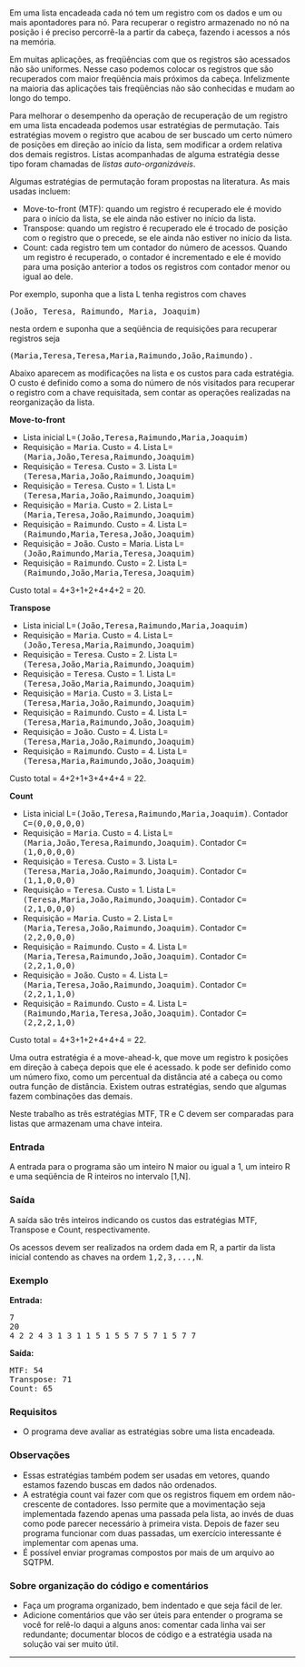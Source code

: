 <h1 style="text-align: center"></h1>

<p>
Em uma lista encadeada cada nó tem um registro com os dados e um ou
mais apontadores para nó.  Para recuperar o registro armazenado no nó
na posição i é preciso percorrê-la a partir da cabeça, fazendo i
acessos a nós na memória.

</p><p>
Em muitas aplicações, as freqüências com que os registros são
acessados não são uniformes.  Nesse caso podemos colocar os registros que
são recuperados com maior freqüência mais próximos da cabeça.
Infelizmente na maioria das aplicações tais freqüências não são
conhecidas e mudam ao longo do tempo.

</p><p>
Para melhorar o desempenho da operação de recuperação de um registro
em uma lista encadeada podemos usar estratégias de permutação.  Tais
estratégias movem o registro que acabou de ser buscado um certo número
de posições em direção ao início da lista, sem modificar a ordem
relativa dos demais registros.  Listas acompanhadas de alguma
estratégia desse tipo foram chamadas de <i>listas
auto-organizáveis</i>.

</p><p>
Algumas estratégias de permutação foram propostas na literatura.  As
mais usadas incluem:

</p><ul>
  <li> Move-to-front (MTF): quando um registro é recuperado ele é
    movido para o início da lista, se ele ainda não estiver no início
    da lista.
 	
  </li><li>Transpose: quando um registro é recuperado ele é trocado
    de posição com o registro que o precede, se ele ainda não estiver no
    início da lista.
 	
  </li><li>Count: cada registro tem um contador do número de acessos.
    Quando um registro é recuperado, o contador é incrementado e ele é
    movido para uma posição anterior a todos os registros com contador
    menor ou igual ao dele.
</li></ul>


<p>
Por exemplo, suponha que a lista L tenha registros com chaves

</p><pre>(João, Teresa, Raimundo, Maria, Joaquim)</pre>

nesta ordem e suponha que a seqüência de requisições para recuperar
registros seja

<pre>(Maria,Teresa,Teresa,Maria,Raimundo,João,Raimundo).</pre>

<p>
Abaixo aparecem as modificações na lista e os custos para cada
estratégia.  O custo é definido como a soma do número de nós visitados
para recuperar o registro com a chave requisitada, sem contar as
operações realizadas na reorganização da lista.


</p><p> <b>Move-to-front</b>
  </p><ul> 
    <li> Lista inicial L=<tt>(João,Teresa,Raimundo,Maria,Joaquim)</tt>
    </li><li> Requisição = <tt>Maria</tt>.    Custo = 4. Lista L=<tt>(Maria,João,Teresa,Raimundo,Joaquim)</tt>
    </li><li> Requisição = <tt>Teresa</tt>.   Custo = 3. Lista L=<tt>(Teresa,Maria,João,Raimundo,Joaquim)</tt>
    </li><li> Requisição = <tt>Teresa</tt>.   Custo = 1. Lista L=<tt>(Teresa,Maria,João,Raimundo,Joaquim)</tt>
    </li><li> Requisição = <tt>Maria</tt>.    Custo = 2. Lista L=<tt>(Maria,Teresa,João,Raimundo,Joaquim)</tt>
    </li><li> Requisição = <tt>Raimundo</tt>. Custo = 4. Lista L=<tt>(Raimundo,Maria,Teresa,João,Joaquim)</tt>
    </li><li> Requisição = <tt>João</tt>.     Custo = Maria. Lista L=<tt>(João,Raimundo,Maria,Teresa,Joaquim)</tt>
    </li><li> Requisição = <tt>Raimundo</tt>. Custo = 2. Lista L=<tt>(Raimundo,João,Maria,Teresa,Joaquim)</tt>
  </li></ul>
  Custo total = 4+3+1+2+4+4+2 = 20.
  
  
<p> <b>Transpose</b>
  </p><ul>
    <li> Lista inicial L=<tt>(João,Teresa,Raimundo,Maria,Joaquim)</tt>
    </li><li> Requisição = <tt>Maria</tt>.     Custo = 4. Lista L=<tt>(João,Teresa,Maria,Raimundo,Joaquim)</tt>
    </li><li> Requisição = <tt>Teresa</tt>.    Custo = 2. Lista L=<tt>(Teresa,João,Maria,Raimundo,Joaquim)</tt>
    </li><li> Requisição = <tt>Teresa</tt>.    Custo = 1. Lista L=<tt>(Teresa,João,Maria,Raimundo,Joaquim)</tt>
    </li><li> Requisição = <tt>Maria</tt>.     Custo = 3. Lista L=<tt>(Teresa,Maria,João,Raimundo,Joaquim)</tt>
    </li><li> Requisição = <tt>Raimundo</tt>.  Custo = 4. Lista L=<tt>(Teresa,Maria,Raimundo,João,Joaquim)</tt>
    </li><li> Requisição = <tt>João</tt>.      Custo = 4. Lista L=<tt>(Teresa,Maria,João,Raimundo,Joaquim)</tt>
    </li><li> Requisição = <tt>Raimundo</tt>.  Custo = 4. Lista L=<tt>(Teresa,Maria,Raimundo,João,Joaquim)</tt>
  </li></ul>
  Custo total = 4+2+1+3+4+4+4 = 22.
  
  
<p> <b>Count</b>
  </p><ul>
    <li> Lista inicial L=<tt>(João,Teresa,Raimundo,Maria,Joaquim)</tt>. Contador <tt>C=(0,0,0,0,0)</tt>
    </li><li> Requisição = <tt>Maria</tt>.    Custo = 4. Lista L=<tt>(Maria,João,Teresa,Raimundo,Joaquim)</tt>. Contador <tt>C=(1,0,0,0,0)</tt>
    </li><li> Requisição = <tt>Teresa</tt>.   Custo = 3. Lista L=<tt>(Teresa,Maria,João,Raimundo,Joaquim)</tt>. Contador <tt>C=(1,1,0,0,0)</tt>
    </li><li> Requisição = <tt>Teresa</tt>.   Custo = 1. Lista L=<tt>(Teresa,Maria,João,Raimundo,Joaquim)</tt>. Contador <tt>C=(2,1,0,0,0)</tt>
    </li><li> Requisição = <tt>Maria</tt>.    Custo = 2. Lista L=<tt>(Maria,Teresa,João,Raimundo,Joaquim)</tt>. Contador <tt>C=(2,2,0,0,0)</tt>
    </li><li> Requisição = <tt>Raimundo</tt>. Custo = 4. Lista L=<tt>(Maria,Teresa,Raimundo,João,Joaquim)</tt>. Contador <tt>C=(2,2,1,0,0)</tt>
    </li><li> Requisição = <tt>João</tt>.     Custo = 4. Lista L=<tt>(Maria,Teresa,João,Raimundo,Joaquim)</tt>. Contador <tt>C=(2,2,1,1,0)</tt>
    </li><li> Requisição = <tt>Raimundo</tt>. Custo = 4. Lista L=<tt>(Raimundo,Maria,Teresa,João,Joaquim)</tt>. Contador <tt>C=(2,2,2,1,0)</tt>
  </li></ul>
  Custo total = 4+3+1+2+4+4+4 = 22.


<p>
Uma outra estratégia é a move-ahead-k, que move um registro k posições
em direção à cabeça depois que ele é acessado.  k pode ser definido
como um número fixo, como um percentual da distância até a cabeça ou
como outra função de distância.  Existem outras estratégias, sendo que
algumas fazem combinações das demais.

</p><p>
Neste trabalho as três estratégias MTF, TR e C devem ser comparadas
para listas que armazenam uma chave inteira.


</p><h3>Entrada</h3>

A entrada para o programa são um inteiro N maior
ou igual a 1, um inteiro R e uma seqüência de R inteiros no intervalo
[1,N].


<h3>Saída</h3>

A saída são três inteiros indicando os custos das estratégias MTF,
Transpose e Count, respectivamente.

<p>
Os acessos devem ser realizados na ordem dada em R, a partir da lista
inicial contendo as chaves na ordem <tt>1,2,3,...,N</tt>.



</p><h3>Exemplo</h3>

<b>Entrada:</b>
<pre>7
20
4 2 2 4 3 1 3 1 1 5 1 5 5 7 5 7 1 5 7 7
</pre>

<p>
<b>Saída:</b>
</p><pre>MTF: 54
Transpose: 71
Count: 65
</pre>



<h3>Requisitos</h3>

<ul>
  <li>O programa deve avaliar as estratégias sobre uma lista encadeada.
</li></ul>

<h3>Observações</h3>
<ul>
<li>Essas estratégias também podem ser usadas em vetores, quando
  estamos fazendo buscas em dados não ordenados.
</li><li>
A estratégia count vai fazer com que os registros fiquem em ordem
não-crescente de contadores.  Isso permite que a movimentação seja
implementada fazendo apenas uma passada pela lista, ao invés de duas
como pode parecer necessário à primeira vista.  Depois de fazer seu
programa funcionar com duas passadas, um exercício interessante é
implementar com apenas uma.
</li><li>
É possível enviar programas compostos por mais de um arquivo ao SQTPM.
</li></ul> 

<h3>Sobre organização do código e comentários</h3>

<ul>
<li>
Faça um programa organizado, bem indentado e que seja fácil de ler.
</li><li>
Adicione comentários que vão ser úteis para entender o programa se
você for relê-lo daqui a alguns anos: comentar cada linha vai ser
redundante; documentar blocos de código e a estratégia usada na
solução vai ser muito útil.
</li></ul>


<hr></form></div></div>

</body></html>
